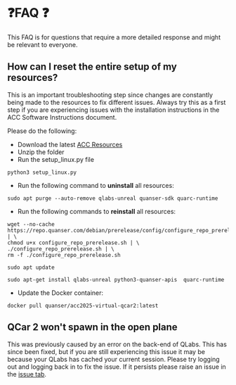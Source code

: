 # ❓FAQ ❓

This FAQ is for questions that require a more detailed response and might be relevant to everyone.

## How can I reset the entire setup of my resources?

This is an important troubleshooting step since changes are constantly being made to the resources to fix different issues. Always try this as a first step if you are experiencing issues with the installation instructions
in the ACC Software Instructions document.

Please do the following:

- Download the latest [ACC Resources](https://quanserinc.box.com/s/g2690n3jwbhquwr8uqdz0b45m5wx945z)
- Unzip the folder
- Run the setup_linux.py file
```
python3 setup_linux.py
```
- Run the following command to <strong>uninstall</strong> all resources:
```
sudo apt purge --auto-remove qlabs-unreal quanser-sdk quarc-runtime
```
- Run the following commands to <strong>reinstall</strong> all resources:
```
wget --no-cache https://repo.quanser.com/debian/prerelease/config/configure_repo_prerelease.sh | \
chmod u+x configure_repo_prerelease.sh | \
./configure_repo_prerelease.sh | \
rm -f ./configure_repo_prerelease.sh
```
```
sudo apt update
```
```
sudo apt-get install qlabs-unreal python3-quanser-apis  quarc-runtime
```
- Update the Docker container:
```
docker pull quanser/acc2025-virtual-qcar2:latest
```
## QCar 2 won't spawn in the open plane
This was previously caused by an error on the back-end of QLabs. This has since been fixed, but if you are still experiencing this issue it may be because your QLabs has cached your current session.
Please try logging out and logging back in to fix the issue. If it persists please raise an issue in the [issue tab](https://github.com/quanser/ACC-Competition-2025/issues).
